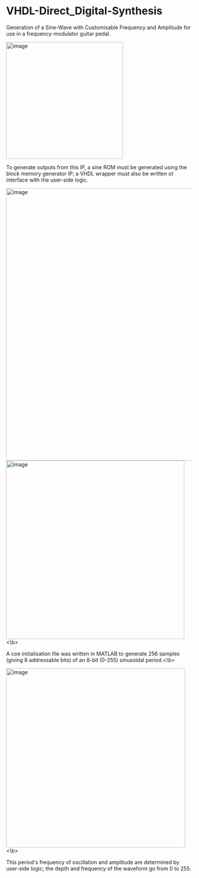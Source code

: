 # VHDL-Direct_Digital-Synthesis
Generation of a Sine-Wave with Customisable Frequency and Amplitude for use in a frequency-modulator guitar pedal.</b>

<img width="315" alt="image" src="https://github.com/user-attachments/assets/232506b4-df9c-4508-b2ed-d6f9ae5ebbb5" /></b>

To generate outputs from this IP, a sine ROM must be generated using the block memory generator IP; a VHDL wrapper must also be written ot interface with the user-side logic.

<img width="734" alt="image" src="https://github.com/user-attachments/assets/478f0f1d-5ebd-4976-ba40-bddbaffdf644" />
<img width="481" alt="image" src="https://github.com/user-attachments/assets/1ba6dec6-0bda-4a24-9ceb-54ebc3adc17b" />
<\b>

A coe initialisation file was written in MATLAB to generate 256 samples (giving 8 addressable bits) of an 8-bit (0-255) sinusoidal period.<\b>

<img width="483" alt="image" src="https://github.com/user-attachments/assets/a36c4337-e18d-4783-80b2-446156a08ff9" /><\b>

This period's frequency of oscillation and amplitude are determined by user-side logic; the depth and frequency  of the waveform go from 0 to 255.


